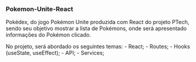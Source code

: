 ### Pokemon-Unite-React
Pokédex, do jogo Pokémon Unite produzida com React do projeto PTech, sendo seu objetivo mostrar a lista de Pokémons, onde será apresentado informações do Pokémon clicado.

No projeto, será abordado os seguintes temas:
    - React;
    - Routes;
    - Hooks (useState, useEffect);
    - API;
    - Services;

